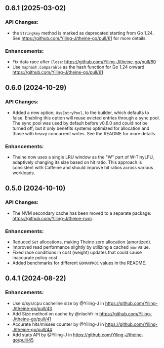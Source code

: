 ## 0.6.1 (2025-03-02)

### API Changes:
-  the `StringKey` method is marked as deprecated starting from Go 1.24. See https://github.com/Yiling-J/theine-go/pull/61 for more details.

### Enhancements:
- Fix data race after `Close`: https://github.com/Yiling-J/theine-go/pull/60
- Use `maphash.Comparable` as the hash function for Go 1.24 onward https://github.com/Yiling-J/theine-go/pull/61

## 0.6.0 (2024-10-29)

### API Changes:
- Added a new option, `UseEntryPool`, to the builder, which defaults to false. Enabling this option will reuse evicted entries through a sync pool. The sync pool was used by default before v0.6.0 and could not be turned off; but it only benefits systems optimized for allocation and those with heavy concurrent writes. See the README for more details.

### Enhancements:
- Theine now uses a single LRU window as the "W" part of W-TinyLFU, adaptively changing its size based on hit ratio. This approach is consistent with Caffeine and should improve hit ratios across various workloads.

## 0.5.0 (2024-10-10)

### API Changes:
- The NVM secondary cache has been moved to a separate package: https://github.com/Yiling-J/theine-nvm.

### Enhancements:
- Reduced `Set` allocations, making Theine zero allocation (amortized).
- Improved read performance slightly by utilizing a cached `now` value.
- Fixed race conditions in cost (weight) updates that could cause inaccurate policy cost.
- Added benchmarks for different `GOMAXPROC` values in the README.

## 0.4.1 (2024-08-22)

### Enhancements:
* Use x/sys/cpu cacheline size by @Yiling-J in https://github.com/Yiling-J/theine-go/pull/43
* Add Size method on cache by @nlachfr in https://github.com/Yiling-J/theine-go/pull/41
* Accurate hits/misses counter by @Yiling-J in https://github.com/Yiling-J/theine-go/pull/44
* Add stats API by @Yiling-J in https://github.com/Yiling-J/theine-go/pull/45
